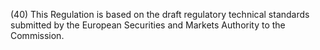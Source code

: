 (40) This Regulation is based on the draft regulatory technical standards submitted by the European Securities and Markets Authority to the Commission.